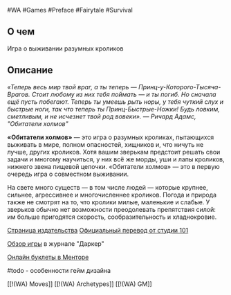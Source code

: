 #WA #Games #Preface #Fairytale  #Survival

## О чем
Игра о выживании разумных кроликов

## Описание
 *«Теперь весь мир твой враг, а ты теперь — Принц-у-Которого-Тысяча-Врагов. Стоит любому из них тебя поймать — и ты погиб. Но сначала ещё пусть побегают. Теперь ты умеешь рыть норы, у тебя чуткий слух и быстрые ноги, так что теперь ты Принц-Быстрые-Ножки! Будь ловким, сметливым, и не исчезнет твой род вовеки».*
*— Ричард Адамс, "Обитатели холмов"*

**«Обитатели холмов»** — это игра о разумных кроликах, пытающихся выживать в мире, полном опасностей, хищников и, что ничуть не лучше, других кроликов. Хотя вашим зверькам предстоит решать свои задачи и многому научиться, у них всё же морды, уши и лапы кроликов, нижнего звена пищевой цепочки. «Обитатели холмов» — это в первую очередь игра о совместном выживании.

На свете много существ — в том числе людей — которые крупнее, сильнее, агрессивнее и многочисленнее кроликов. Погода и природа также не смотрят на то, что кролики милые, маленькие и слабые. У зверьков обычно нет возможности преодолевать препятствия силой: им больше пригодятся скорость, сообразительность и хладнокровие.


[Страница издательства](https://bullypulpitgames.com/products/the-warren)
[Официальный перевод от студии 101](https://rpgbook.ru/STBPG1)

[Обзор игры](https://darkermagazine.ru/page/obitateli-holmov) в журнале "Даркер"

[Онлайн буклеты в Менторе](https://pbta.gmentor.ru/v352ac57ffcef10d26c5596574e9504cd)

#todo - особенности гейм дизайна

[[!(WA) Moves]]
[[!(WA) Archetypes]]
[[!(WA) GM]]